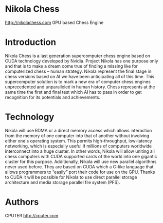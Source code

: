 Nikola Chess
============

http://nikolachess.com  GPU based Chess Engine


Introduction
============

Nikola Chess is a last generation supercomputer chess engine based on CUDA technology developed by Nvidia. Project Nikola has one purpose only and that is to make a dream come true of finding a missing like for computerized chess – human strategy. Nikola represent the final stage in chess versions based on AI we have been anticipating all of this time. This supercomputer solution is to mark a new era of computer chess engines unprecedented and unparalleled in human history. Chess represents at the same time the first and final test which AI has to pass in order to get recognition for its potentials and achievements. 


Technology
==========

Nikola will use RDMA or a direct memory access which allows interaction from the memory of one computer into that of another without involving either one's operating system. This permits high-throughput, low-latency networking, which is especially useful if millions of computers worldwide interconnect into a huge cluster. In other words, Nikola will allow uniting all chess computers with CUDA supported cards of the world into one gigantic cluster for this purpose. Additionally, Nikola will use new parallel algorithms never used before. They are based on CUDA which a C-like language that allows programmers to “easily” port their code for use on the GPU. Thanks to CUDA it will be possible for Nikola to use direct parallel storage architecture and media storage parallel file system (PFS).


Authors
=======

CPUTER http://cputer.com
